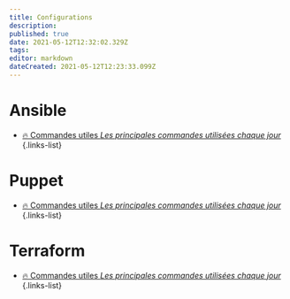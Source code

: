 ```yaml
---
title: Configurations
description: 
published: true
date: 2021-05-12T12:32:02.329Z
tags: 
editor: markdown
dateCreated: 2021-05-12T12:23:33.099Z
---
```


# Ansible
- [🔥 Commandes utiles *Les principales commandes utilisées chaque jour*](/Configurations/Ansible-Commandes)
{.links-list}

# Puppet
- [🔥 Commandes utiles *Les principales commandes utilisées chaque jour*](/Configurations/Puppet-Commandes)
{.links-list}

# Terraform
- [🔥 Commandes utiles *Les principales commandes utilisées chaque jour*](/Configurations/Terraform-Commandes)
{.links-list}

